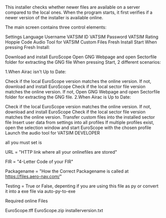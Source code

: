 This installer checks whether newer files are available on a server compared to the local ones.
When the program starts, it first verifies if a newer version of the installer is available online.

The main screen contains three control elements:

Settings
Language
Username
VATSIM ID
VATSIM Password
VATSIM Rating
Hoppie Code
Audio Tool for VATSIM
Custom Files
Fresh Install
Start
When pressing Fresh Install:

Download and install EuroScope
Open GNG Webpage and open Sectorfile folder for extracting the GNG file
When pressing Start, 2 different scenarios:

1.When Airac isn't Up to Date:

Check if the local EuroScope version matches the online version. If not, download and install EuroScope
Check if the local sector file version matches the online version. If not, Open GNG Webpage and open Sectorfile folder for extracting the GNG file.
2.When Airac is Up to Date:

Check if the local EuroScope version matches the online version. If not, download and install EuroScope
Check if the local sector file version matches the online version.
Transfer custom files into the installed sector file
Insert user data from settings into all profiles
If multiple profiles exist, open the selection window and start EuroScope with the chosen profile
Launch the audio tool for VATSIM
DEVELOPER

all you must set is

URL = "HTTP link where all your onlinefiles are stored"

FIR = "4-Letter Code of your FIR"

Packagename = "How the Correct Packagename is called at https://files.aero-nav.com/"

Testing = True or False, depenting if you are using this file as py or convert it into a exe file via auto-py-to-exe

Required online Files

EuroScope.tff
EuroScope.zip
installerversion.txt
